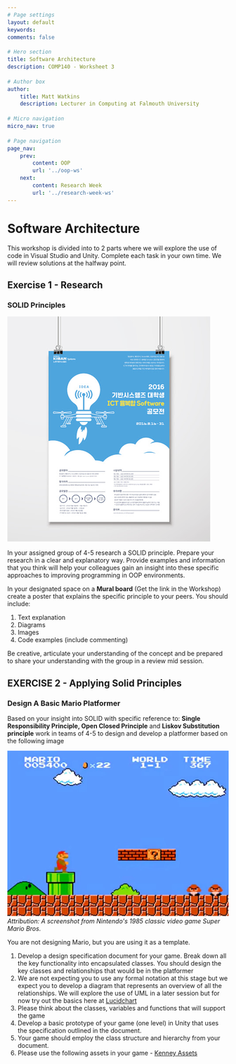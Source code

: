 ```yaml
---
# Page settings
layout: default
keywords:
comments: false

# Hero section
title: Software Architecture
description: COMP140 - Worksheet 3

# Author box
author:
    title: Matt Watkins
    description: Lecturer in Computing at Falmouth University

# Micro navigation
micro_nav: true

# Page navigation
page_nav:
    prev:
        content: OOP
        url: '../oop-ws'
    next:
        content: Research Week
        url: '../research-week-ws'
---
```


# Software Architecture

This workshop is divided into to 2 parts where we will explore the use of code in Visual Studio and Unity. Complete each task in your own time. We will review solutions at the halfway point.

## Exercise 1 - Research
### SOLID Principles

![Poster Example](images/poster.png)


In your assigned group of 4-5 research a SOLID principle. Prepare your research in a clear and explanatory way. Provide examples and information that you think will help your colleagues gain an insight into these specific approaches to improving programming in OOP environments.

In your designated space on a **Mural board** (Get the link in the Workshop) create a poster that explains the specific principle to your peers. You should include: 

 1. Text explanation
 2. Diagrams
 3. Images
 4. Code examples (include commenting)

 Be creative, articulate your understanding of the concept and be prepared to share your understanding with the group in a review mid session.


## EXERCISE 2 - Applying Solid Principles
### Design A Basic Mario Platformer

Based on your insight into SOLID with specific reference to: **Single Responsibility Principle, Open Closed Principle** and **Liskov Substitution principle** work in teams of 4-5 to design and develop a platformer based on the following image

![Mario Screenshot](images/mario.jpg)
*Attribution: A screenshot from Nintendo's 1985 classic video game Super Mario Bros.*

You are not designing Mario, but you are using it as a template.
 
1. Develop a design specification document for your game. Break down all the key functionality into encapsulated classes. You should design the key classes and relationships that would be in the platformer
2. We are not expecting you to use any formal notation at this stage but we expect you to  develop a diagram that represents an overview of all the relationships. We will explore the use of UML in a later session but for now try out the basics here at [Lucidchart](https://www.lucidchart.com/pages/landing/uml-diagram-software?utm_source=google&utm_medium=cpc&utm_campaign=_en_tier1_desktop_search_nb_bmm_&km_CPC_CampaignId=2083917481&km_CPC_AdGroupID=76741944236&km_CPC_Keyword=+uml&km_CPC_MatchType=b&km_CPC_ExtensionID=&km_CPC_Network=g&km_CPC_AdPosition=&km_CPC_Creative=442382659825&km_CPC_TargetID=aud-837074142685:kwd-305198913839&km_CPC_Country=9045282&km_CPC_Device=c&km_CPC_placement=&km_CPC_target=&mkwid=sSoDWCDED_pcrid_442382659825_pkw_+uml_pmt_b_pdv_c_slid__pgrid_76741944236_ptaid_aud-837074142685:kwd-305198913839_&gclid=Cj0KCQiAvP6ABhCjARIsAH37rbT2UVD-nQlLtSu2B7g6-dp2-eFK4rESbf5GRYqzqHPcDZirgpHV-1waAj5YEALw_wcB)
3. Please think about the classes, variables and functions that will support the game  
4. Develop a basic prototype of your game (one level) in Unity that uses the specification outlined in the document. 
5. Your game should employ the class structure and hierarchy from your document.
6. Please use the following assets in your game - [Kenney Assets](https://kenney.nl/assets?s=platformer)






<!--stackedit_data:
eyJoaXN0b3J5IjpbNDkyMTA3NzI5LC0xNjY5NTQxMzc4LDEwMj
MzNTg4OTcsOTUyOTg5Njc4XX0=
-->